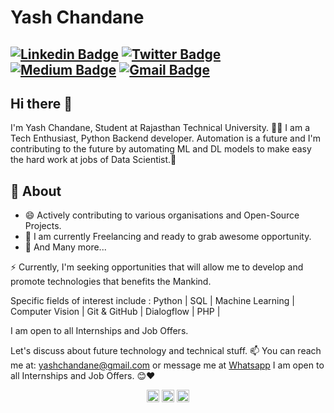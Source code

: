 # Yash Chandane
[![Linkedin Badge](https://img.shields.io/badge/-yashchandane-blue?style=social&logo=Linkedin&logoColor=blue&link=https://www.linkedin.com/in/yashchandane/)](https://www.linkedin.com/in/yashchandane/) 
[![Twitter Badge](http://img.shields.io/badge/-@randomyash-1ca0f1?style=social&logo=twitter&logoColor=blue&link=https://twitter.com/randomyash)](https://twitter.com/randomyash)  
[![Medium Badge](https://img.shields.io/badge/-@yashchandane-03a57a?style=social&labelColor=black&logo=Medium&link=https://medium.com/@yashchandane)](https://medium.com/@yashchandane)
[![Gmail Badge](https://img.shields.io/badge/-Gmail-c14438?style=social&logo=Gmail&logoColor=red&link=mailto:yashchandane@gmail.com)](mailto:yashchandane@gmail.com)
---
## Hi there 👋         
I'm Yash Chandane, Student at Rajasthan Technical University. 👨‍💻 I am a Tech Enthusiast, Python Backend developer. Automation is a future and I'm contributing to the future by automating ML and DL models to make easy the hard work at jobs of Data Scientist.🙏

## 🧐 About

- 😄 Actively contributing to various organisations and Open-Source Projects.
- 🔭 I am currently Freelancing and ready to grab awesome opportunity.
- 👯 And Many more...


⚡ Currently, I'm seeking opportunities that will allow me to develop and promote technologies that benefits the Mankind.

Specific fields of interest include :
Python | SQL | Machine Learning | Computer Vision | Git & GitHub | Dialogflow | PHP | 

I am open to all Internships and Job Offers.

Let's discuss about future technology and technical stuff.
📫 You can reach me at: yashchandane@gmail.com or message me at [Whatsapp](https://wa.me/+919782853875)
I am open to all Internships and Job Offers. 😊❤




<p align="center">
<a href="https://twitter.com/randomyash" target="blank"><img align="center" src="https://cdn.jsdelivr.net/npm/simple-icons@3.0.1/icons/twitter.svg" alt="randomyash" height="20" width="20" /></a>
<a href="https://linkedin.com/in/yashchandane" target="blank"><img align="center" src="https://cdn.jsdelivr.net/npm/simple-icons@3.0.1/icons/linkedin.svg" alt="yashchandane" height="20" width="20" /></a>
<a href="https://medium.com/@yashchandane" target="blank"><img align="center" src="https://cdn.jsdelivr.net/npm/simple-icons@3.0.1/icons/medium.svg" alt="@yashchandane" height="20" width="20" /></a>
</p>

